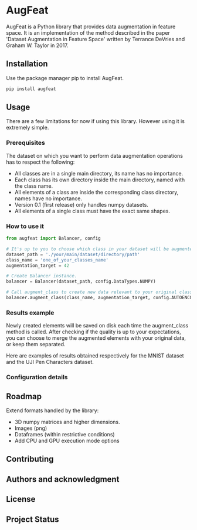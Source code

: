 # AugFeat
AugFeat is a Python library that provides data augmentation in feature space. It is an implementation of the method
described in the paper 'Dataset Augmentation in Feature Space' written by Terrance DeVries and Graham W. Taylor in 2017.


## Installation
Use the package manager pip to install AugFeat.
```bash
pip install augfeat
```

## Usage
There are a few limitations for now if using this library. However using it is extremely simple.

### Prerequisites
The dataset on which you want to perform data augmentation operations has to respect the following:
- All classes are in a single main directory, its name has no importance.
- Each class has its own directory inside the main directory, named with the class name.
- All elements of a class are inside the corresponding class directory, names have no importance.
- Version 0.1 (first release) only handles numpy datasets.
- All elements of a single class must have the exact same shapes.

### How to use it
```python
from augfeat import Balancer, config

# It's up to you to choose which class in your dataset will be augmented, and how much.
dataset_path = './your/main/dataset/directory/path'
class_name = 'one_of_your_classes_name'
augmentation_target = 42

# Create Balancer instance.
balancer = Balancer(dataset_path, config.DataTypes.NUMPY)

# Call augment_class to create new data relevant to your original class.
balancer.augment_class(class_name, augmentation_target, config.AUTOENCODER_TRAINING_CONFIG_MEDIUM)
```

### Results example
Newly created elements will be saved on disk each time the augment_class method is called. After checking if the quality
is up to your expectations, you can choose  to merge the augmented elements with your original data, or keep them 
separated.

Here are examples of results obtained respectively for the MNIST dataset and the UJI Pen Characters dataset.


### Configuration details

## Roadmap
Extend formats handled by the library:
- 3D numpy matrices and higher dimensions.
- Images (png)
- Dataframes (within restrictive conditions)
- Add CPU and GPU execution mode options

## Contributing


## Authors and acknowledgment

## License


## Project Status
